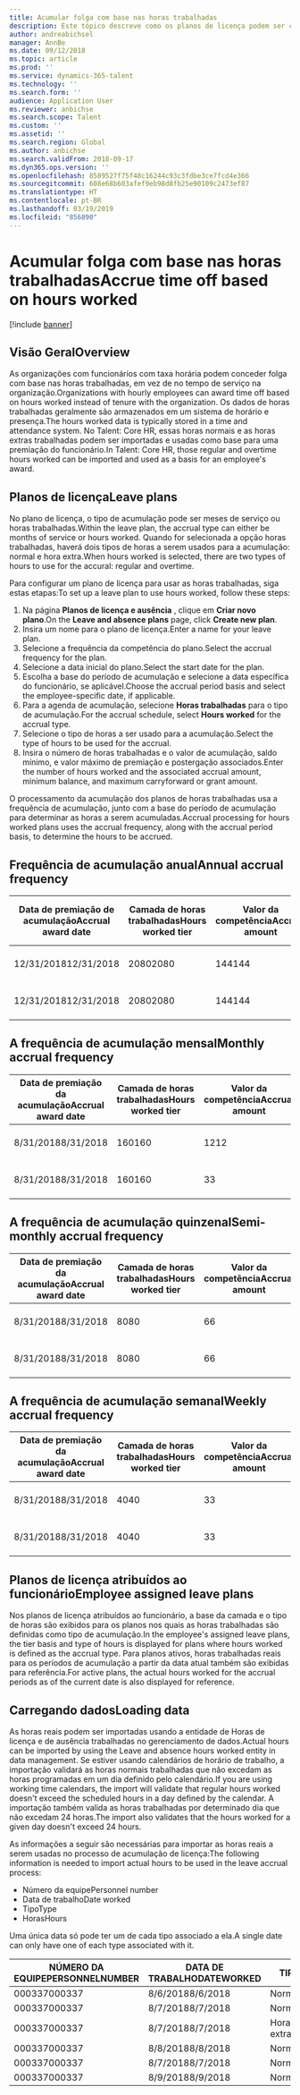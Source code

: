 ```yaml
---
title: Acumular folga com base nas horas trabalhadas
description: Este tópico descreve como os planos de licença podem ser configurados para acumular folga com base nas horas trabalhadas.
author: andreabichsel
manager: AnnBe
ms.date: 09/12/2018
ms.topic: article
ms.prod: ''
ms.service: dynamics-365-talent
ms.technology: ''
ms.search.form: ''
audience: Application User
ms.reviewer: anbichse
ms.search.scope: Talent
ms.custom: ''
ms.assetid: ''
ms.search.region: Global
ms.author: anbichse
ms.search.validFrom: 2018-09-17
ms.dyn365.ops.version: ''
ms.openlocfilehash: 8589527f75f48c16244c93c3fdbe3ce7fcd4e366
ms.sourcegitcommit: 608e68b603afef9eb98d8fb25e90109c2473ef87
ms.translationtype: HT
ms.contentlocale: pt-BR
ms.lasthandoff: 03/19/2019
ms.locfileid: "856890"
---
```

# <a name="accrue-time-off-based-on-hours-worked"></a><span data-ttu-id="337a0-103">Acumular folga com base nas horas trabalhadas</span><span class="sxs-lookup"><span data-stu-id="337a0-103">Accrue time off based on hours worked</span></span>

[!include [banner](includes/banner.md)]


## <a name="overview"></a><span data-ttu-id="337a0-104">Visão Geral</span><span class="sxs-lookup"><span data-stu-id="337a0-104">Overview</span></span>

<span data-ttu-id="337a0-105">As organizações com funcionários com taxa horária podem conceder folga com base nas horas trabalhadas, em vez de no tempo de serviço na organização.</span><span class="sxs-lookup"><span data-stu-id="337a0-105">Organizations with hourly employees can award time off based on hours worked instead of tenure with the organization.</span></span> <span data-ttu-id="337a0-106">Os dados de horas trabalhadas geralmente são armazenados em um sistema de horário e presença.</span><span class="sxs-lookup"><span data-stu-id="337a0-106">The hours worked data is typically stored in a time and attendance system.</span></span> <span data-ttu-id="337a0-107">No Talent: Core HR, essas horas normais e as horas extras trabalhadas podem ser importadas e usadas como base para uma premiação do funcionário.</span><span class="sxs-lookup"><span data-stu-id="337a0-107">In Talent: Core HR, those regular and overtime hours worked can be imported and used as a basis for an employee's award.</span></span>

## <a name="leave-plans"></a><span data-ttu-id="337a0-108">Planos de licença</span><span class="sxs-lookup"><span data-stu-id="337a0-108">Leave plans</span></span>

<span data-ttu-id="337a0-109">No plano de licença, o tipo de acumulação pode ser meses de serviço ou horas trabalhadas.</span><span class="sxs-lookup"><span data-stu-id="337a0-109">Within the leave plan, the accrual type can either be months of service or hours worked.</span></span> <span data-ttu-id="337a0-110">Quando for selecionada a opção horas trabalhadas, haverá dois tipos de horas a serem usados para a acumulação: normal e hora extra.</span><span class="sxs-lookup"><span data-stu-id="337a0-110">When hours worked is selected, there are two types of hours to use for the accural: regular and overtime.</span></span>

<span data-ttu-id="337a0-111">Para configurar um plano de licença para usar as horas trabalhadas, siga estas etapas:</span><span class="sxs-lookup"><span data-stu-id="337a0-111">To set up a leave plan to use hours worked, follow these steps:</span></span>

1. <span data-ttu-id="337a0-112">Na página **Planos de licença e ausência** , clique em **Criar novo plano**.</span><span class="sxs-lookup"><span data-stu-id="337a0-112">On the **Leave and absence plans** page, click **Create new plan**.</span></span>
2. <span data-ttu-id="337a0-113">Insira um nome para o plano de licença.</span><span class="sxs-lookup"><span data-stu-id="337a0-113">Enter a name for your leave plan.</span></span>
3. <span data-ttu-id="337a0-114">Selecione a frequência da competência do plano.</span><span class="sxs-lookup"><span data-stu-id="337a0-114">Select the accrual frequency for the plan.</span></span>
5. <span data-ttu-id="337a0-115">Selecione a data inicial do plano.</span><span class="sxs-lookup"><span data-stu-id="337a0-115">Select the start date for the plan.</span></span>
6. <span data-ttu-id="337a0-116">Escolha a base do período de acumulação e selecione a data específica do funcionário, se aplicável.</span><span class="sxs-lookup"><span data-stu-id="337a0-116">Choose the accrual period basis and select the employee-specific date, if applicable.</span></span>
7. <span data-ttu-id="337a0-117">Para a agenda de acumulação, selecione **Horas trabalhadas** para o tipo de acumulação.</span><span class="sxs-lookup"><span data-stu-id="337a0-117">For the accrual schedule, select **Hours worked** for the accrual type.</span></span>
8. <span data-ttu-id="337a0-118">Selecione o tipo de horas a ser usado para a acumulação.</span><span class="sxs-lookup"><span data-stu-id="337a0-118">Select the type of hours to be used for the accrual.</span></span>
9. <span data-ttu-id="337a0-119">Insira o número de horas trabalhadas e o valor de acumulação, saldo mínimo, e valor máximo de premiação e postergação associados.</span><span class="sxs-lookup"><span data-stu-id="337a0-119">Enter the number of hours worked and the associated accrual amount, minimum balance, and maximum carryforward or grant amount.</span></span>

<span data-ttu-id="337a0-120">O processamento da acumulação dos planos de horas trabalhadas usa a frequência de acumulação, junto com a base do período de acumulação para determinar as horas a serem acumuladas.</span><span class="sxs-lookup"><span data-stu-id="337a0-120">Accrual processing for hours worked plans uses the accrual frequency, along with the accrual period basis, to determine the hours to be accrued.</span></span>

## <a name="annual-accrual-frequency"></a><span data-ttu-id="337a0-121">Frequência de acumulação anual</span><span class="sxs-lookup"><span data-stu-id="337a0-121">Annual accrual frequency</span></span>

| <span data-ttu-id="337a0-122">Data de premiação de acumulação</span><span class="sxs-lookup"><span data-stu-id="337a0-122">Accrual award date</span></span>    | <span data-ttu-id="337a0-123">Camada de horas trabalhadas</span><span class="sxs-lookup"><span data-stu-id="337a0-123">Hours worked tier</span></span>    | <span data-ttu-id="337a0-124">Valor da competência</span><span class="sxs-lookup"><span data-stu-id="337a0-124">Accrual amount</span></span>        | <span data-ttu-id="337a0-125">Datas de horas trabalhadas</span><span class="sxs-lookup"><span data-stu-id="337a0-125">Hours worked dates</span></span>   | <span data-ttu-id="337a0-126">Valores reais de horas trabalhadas</span><span class="sxs-lookup"><span data-stu-id="337a0-126">Hours worked actuals</span></span>| <span data-ttu-id="337a0-127">Prêmio</span><span class="sxs-lookup"><span data-stu-id="337a0-127">Award</span></span>               |
| --------------------- | -------------------- | --------------------- | -------------------- |-------------------- |-------------------- |
| <span data-ttu-id="337a0-128">12/31/2018</span><span class="sxs-lookup"><span data-stu-id="337a0-128">12/31/2018</span></span>            | <span data-ttu-id="337a0-129">2080</span><span class="sxs-lookup"><span data-stu-id="337a0-129">2080</span></span>                 | <span data-ttu-id="337a0-130">144</span><span class="sxs-lookup"><span data-stu-id="337a0-130">144</span></span>                   | <span data-ttu-id="337a0-131">1/1/2018-31/12/2018</span><span class="sxs-lookup"><span data-stu-id="337a0-131">1/1/2018-12/31/2018</span></span>  | <span data-ttu-id="337a0-132">2085</span><span class="sxs-lookup"><span data-stu-id="337a0-132">2085</span></span>                | <span data-ttu-id="337a0-133">144</span><span class="sxs-lookup"><span data-stu-id="337a0-133">144</span></span>                 |        
| <span data-ttu-id="337a0-134">12/31/2018</span><span class="sxs-lookup"><span data-stu-id="337a0-134">12/31/2018</span></span>            | <span data-ttu-id="337a0-135">2080</span><span class="sxs-lookup"><span data-stu-id="337a0-135">2080</span></span>                 | <span data-ttu-id="337a0-136">144</span><span class="sxs-lookup"><span data-stu-id="337a0-136">144</span></span>                   | <span data-ttu-id="337a0-137">1/1/2018-31/12/2018</span><span class="sxs-lookup"><span data-stu-id="337a0-137">1/1/2018-12/31/2018</span></span>  | <span data-ttu-id="337a0-138">2000</span><span class="sxs-lookup"><span data-stu-id="337a0-138">2000</span></span>                | <span data-ttu-id="337a0-139">0</span><span class="sxs-lookup"><span data-stu-id="337a0-139">0</span></span>                 |


## <a name="monthly-accrual-frequency"></a><span data-ttu-id="337a0-140">A frequência de acumulação mensal</span><span class="sxs-lookup"><span data-stu-id="337a0-140">Monthly accrual frequency</span></span>

| <span data-ttu-id="337a0-141">Data de premiação da acumulação</span><span class="sxs-lookup"><span data-stu-id="337a0-141">Accrual award date</span></span>    | <span data-ttu-id="337a0-142">Camada de horas trabalhadas</span><span class="sxs-lookup"><span data-stu-id="337a0-142">Hours worked tier</span></span>    | <span data-ttu-id="337a0-143">Valor da competência</span><span class="sxs-lookup"><span data-stu-id="337a0-143">Accrual amount</span></span>        | <span data-ttu-id="337a0-144">Datas de horas trabalhadas</span><span class="sxs-lookup"><span data-stu-id="337a0-144">Hours worked dates</span></span>   | <span data-ttu-id="337a0-145">Valores reais de horas trabalhadas</span><span class="sxs-lookup"><span data-stu-id="337a0-145">Hours worked actuals</span></span>| <span data-ttu-id="337a0-146">Prêmio</span><span class="sxs-lookup"><span data-stu-id="337a0-146">Award</span></span>               |
| --------------------- | -------------------- | --------------------- | -------------------- |-------------------- |-------------------- |
| <span data-ttu-id="337a0-147">8/31/2018</span><span class="sxs-lookup"><span data-stu-id="337a0-147">8/31/2018</span></span>             | <span data-ttu-id="337a0-148">160</span><span class="sxs-lookup"><span data-stu-id="337a0-148">160</span></span>                  | <span data-ttu-id="337a0-149">12</span><span class="sxs-lookup"><span data-stu-id="337a0-149">12</span></span>                    | <span data-ttu-id="337a0-150">8/1/2018-31/8/2018</span><span class="sxs-lookup"><span data-stu-id="337a0-150">8/1/2018-8/31/2018</span></span>   | <span data-ttu-id="337a0-151">184</span><span class="sxs-lookup"><span data-stu-id="337a0-151">184</span></span>                 | <span data-ttu-id="337a0-152">12</span><span class="sxs-lookup"><span data-stu-id="337a0-152">12</span></span>                  |        
| <span data-ttu-id="337a0-153">8/31/2018</span><span class="sxs-lookup"><span data-stu-id="337a0-153">8/31/2018</span></span>             | <span data-ttu-id="337a0-154">160</span><span class="sxs-lookup"><span data-stu-id="337a0-154">160</span></span>                  | <span data-ttu-id="337a0-155">3</span><span class="sxs-lookup"><span data-stu-id="337a0-155">3</span></span>                     | <span data-ttu-id="337a0-156">8/1/2018-31/8/2018</span><span class="sxs-lookup"><span data-stu-id="337a0-156">8/1/2018-8/31/2018</span></span>   | <span data-ttu-id="337a0-157">184</span><span class="sxs-lookup"><span data-stu-id="337a0-157">184</span></span>                 | <span data-ttu-id="337a0-158">3</span><span class="sxs-lookup"><span data-stu-id="337a0-158">3</span></span>                   |

## <a name="semi-monthly-accrual-frequency"></a><span data-ttu-id="337a0-159">A frequência de acumulação quinzenal</span><span class="sxs-lookup"><span data-stu-id="337a0-159">Semi-monthly accrual frequency</span></span>

| <span data-ttu-id="337a0-160">Data de premiação da acumulação</span><span class="sxs-lookup"><span data-stu-id="337a0-160">Accrual award date</span></span>    | <span data-ttu-id="337a0-161">Camada de horas trabalhadas</span><span class="sxs-lookup"><span data-stu-id="337a0-161">Hours worked tier</span></span>    | <span data-ttu-id="337a0-162">Valor da competência</span><span class="sxs-lookup"><span data-stu-id="337a0-162">Accrual amount</span></span>        | <span data-ttu-id="337a0-163">Datas de horas trabalhadas</span><span class="sxs-lookup"><span data-stu-id="337a0-163">Hours worked dates</span></span>   | <span data-ttu-id="337a0-164">Valores reais de horas trabalhadas</span><span class="sxs-lookup"><span data-stu-id="337a0-164">Hours worked actuals</span></span>| <span data-ttu-id="337a0-165">Prêmio</span><span class="sxs-lookup"><span data-stu-id="337a0-165">Award</span></span>               |
| --------------------- | -------------------- | --------------------- | -------------------- |-------------------- |-------------------- |
| <span data-ttu-id="337a0-166">8/31/2018</span><span class="sxs-lookup"><span data-stu-id="337a0-166">8/31/2018</span></span>             | <span data-ttu-id="337a0-167">80</span><span class="sxs-lookup"><span data-stu-id="337a0-167">80</span></span>                   | <span data-ttu-id="337a0-168">6</span><span class="sxs-lookup"><span data-stu-id="337a0-168">6</span></span>                     | <span data-ttu-id="337a0-169">8/16/2018-31/8/2018</span><span class="sxs-lookup"><span data-stu-id="337a0-169">8/16/2018-8/31/2018</span></span>  | <span data-ttu-id="337a0-170">81</span><span class="sxs-lookup"><span data-stu-id="337a0-170">81</span></span>                  | <span data-ttu-id="337a0-171">6</span><span class="sxs-lookup"><span data-stu-id="337a0-171">6</span></span>                  |        
| <span data-ttu-id="337a0-172">8/31/2018</span><span class="sxs-lookup"><span data-stu-id="337a0-172">8/31/2018</span></span>             | <span data-ttu-id="337a0-173">80</span><span class="sxs-lookup"><span data-stu-id="337a0-173">80</span></span>                   | <span data-ttu-id="337a0-174">6</span><span class="sxs-lookup"><span data-stu-id="337a0-174">6</span></span>                     | <span data-ttu-id="337a0-175">8/16/2018-31/8/2018</span><span class="sxs-lookup"><span data-stu-id="337a0-175">8/16/2018-8/31/2018</span></span>  | <span data-ttu-id="337a0-176">75</span><span class="sxs-lookup"><span data-stu-id="337a0-176">75</span></span>                  | <span data-ttu-id="337a0-177">0</span><span class="sxs-lookup"><span data-stu-id="337a0-177">0</span></span>                   |

## <a name="weekly-accrual-frequency"></a><span data-ttu-id="337a0-178">A frequência de acumulação semanal</span><span class="sxs-lookup"><span data-stu-id="337a0-178">Weekly accrual frequency</span></span>

| <span data-ttu-id="337a0-179">Data de premiação da acumulação</span><span class="sxs-lookup"><span data-stu-id="337a0-179">Accrual award date</span></span>    | <span data-ttu-id="337a0-180">Camada de horas trabalhadas</span><span class="sxs-lookup"><span data-stu-id="337a0-180">Hours worked tier</span></span>    | <span data-ttu-id="337a0-181">Valor da competência</span><span class="sxs-lookup"><span data-stu-id="337a0-181">Accrual amount</span></span>        | <span data-ttu-id="337a0-182">Datas de horas trabalhadas</span><span class="sxs-lookup"><span data-stu-id="337a0-182">Hours worked dates</span></span>   | <span data-ttu-id="337a0-183">Valores reais de horas trabalhadas</span><span class="sxs-lookup"><span data-stu-id="337a0-183">Hours worked actuals</span></span>| <span data-ttu-id="337a0-184">Prêmio</span><span class="sxs-lookup"><span data-stu-id="337a0-184">Award</span></span>               |
| --------------------- | -------------------- | --------------------- | -------------------- |-------------------- |-------------------- |
| <span data-ttu-id="337a0-185">8/31/2018</span><span class="sxs-lookup"><span data-stu-id="337a0-185">8/31/2018</span></span>             | <span data-ttu-id="337a0-186">40</span><span class="sxs-lookup"><span data-stu-id="337a0-186">40</span></span>                   | <span data-ttu-id="337a0-187">3</span><span class="sxs-lookup"><span data-stu-id="337a0-187">3</span></span>                     | <span data-ttu-id="337a0-188">8/27/2018-31/8/2018</span><span class="sxs-lookup"><span data-stu-id="337a0-188">8/27/2018-8/31/2018</span></span>  | <span data-ttu-id="337a0-189">42</span><span class="sxs-lookup"><span data-stu-id="337a0-189">42</span></span>                  | <span data-ttu-id="337a0-190">3</span><span class="sxs-lookup"><span data-stu-id="337a0-190">3</span></span>                  |        
| <span data-ttu-id="337a0-191">8/31/2018</span><span class="sxs-lookup"><span data-stu-id="337a0-191">8/31/2018</span></span>             | <span data-ttu-id="337a0-192">40</span><span class="sxs-lookup"><span data-stu-id="337a0-192">40</span></span>                   | <span data-ttu-id="337a0-193">3</span><span class="sxs-lookup"><span data-stu-id="337a0-193">3</span></span>                     | <span data-ttu-id="337a0-194">8/27/2018-31/8/2018</span><span class="sxs-lookup"><span data-stu-id="337a0-194">8/27/2018-8/31/2018</span></span>  | <span data-ttu-id="337a0-195">35</span><span class="sxs-lookup"><span data-stu-id="337a0-195">35</span></span>                  | <span data-ttu-id="337a0-196">0</span><span class="sxs-lookup"><span data-stu-id="337a0-196">0</span></span>                   |

## <a name="employee-assigned-leave-plans"></a><span data-ttu-id="337a0-197">Planos de licença atribuídos ao funcionário</span><span class="sxs-lookup"><span data-stu-id="337a0-197">Employee assigned leave plans</span></span>

<span data-ttu-id="337a0-198">Nos planos de licença atribuídos ao funcionário, a base da camada e o tipo de horas são exibidos para os planos nos quais as horas trabalhadas são definidas como tipo de acumulação.</span><span class="sxs-lookup"><span data-stu-id="337a0-198">In the employee's assigned leave plans, the tier basis and type of hours is displayed for plans where hours worked is defined as the accrual type.</span></span> <span data-ttu-id="337a0-199">Para planos ativos, horas trabalhadas reais para os períodos de acumulação a partir da data atual também são exibidas para referência.</span><span class="sxs-lookup"><span data-stu-id="337a0-199">For active plans, the actual hours worked for the accrual periods as of the current date is also displayed for reference.</span></span> 

## <a name="loading-data"></a><span data-ttu-id="337a0-200">Carregando dados</span><span class="sxs-lookup"><span data-stu-id="337a0-200">Loading data</span></span>

<span data-ttu-id="337a0-201">As horas reais podem ser importadas usando a entidade de Horas de licença e de ausência trabalhadas no gerenciamento de dados.</span><span class="sxs-lookup"><span data-stu-id="337a0-201">Actual hours can be imported by using the Leave and absence hours worked entity in data management.</span></span> <span data-ttu-id="337a0-202">Se estiver usando calendários de horário de trabalho, a importação validará as horas normais trabalhadas que não excedam as horas programadas em um dia definido pelo calendário.</span><span class="sxs-lookup"><span data-stu-id="337a0-202">If you are using working time calendars, the import will validate that regular hours worked doesn't exceed the scheduled hours in a day defined by the calendar.</span></span> <span data-ttu-id="337a0-203">A importação também valida as horas trabalhadas por determinado dia que não excedam 24 horas.</span><span class="sxs-lookup"><span data-stu-id="337a0-203">The import also validates that the hours worked for a given day doesn't exceed 24 hours.</span></span> 

<span data-ttu-id="337a0-204">As informações a seguir são necessárias para importar as horas reais a serem usadas no processo de acumulação de licença:</span><span class="sxs-lookup"><span data-stu-id="337a0-204">The following information is needed to import actual hours to be used in the leave accrual process:</span></span>

+ <span data-ttu-id="337a0-205">Número da equipe</span><span class="sxs-lookup"><span data-stu-id="337a0-205">Personnel number</span></span> 
+ <span data-ttu-id="337a0-206">Data de trabalho</span><span class="sxs-lookup"><span data-stu-id="337a0-206">Date worked</span></span>
+ <span data-ttu-id="337a0-207">Tipo</span><span class="sxs-lookup"><span data-stu-id="337a0-207">Type</span></span>
+ <span data-ttu-id="337a0-208">Horas</span><span class="sxs-lookup"><span data-stu-id="337a0-208">Hours</span></span>

<span data-ttu-id="337a0-209">Uma única data só pode ter um de cada tipo associado a ela.</span><span class="sxs-lookup"><span data-stu-id="337a0-209">A single date can only have one of each type associated with it.</span></span>

| <span data-ttu-id="337a0-210">NÚMERO DA EQUIPE</span><span class="sxs-lookup"><span data-stu-id="337a0-210">PERSONNELNUMBER</span></span>       | <span data-ttu-id="337a0-211">DATA DE TRABALHO</span><span class="sxs-lookup"><span data-stu-id="337a0-211">DATEWORKED</span></span>           | <span data-ttu-id="337a0-212">TIPO</span><span class="sxs-lookup"><span data-stu-id="337a0-212">TYPE</span></span>                  | <span data-ttu-id="337a0-213">HORAS</span><span class="sxs-lookup"><span data-stu-id="337a0-213">HOURS</span></span>                |
| --------------------- | -------------------- | --------------------- | -------------------- |
| <span data-ttu-id="337a0-214">000337</span><span class="sxs-lookup"><span data-stu-id="337a0-214">000337</span></span>                | <span data-ttu-id="337a0-215">8/6/2018</span><span class="sxs-lookup"><span data-stu-id="337a0-215">8/6/2018</span></span>             | <span data-ttu-id="337a0-216">Normal</span><span class="sxs-lookup"><span data-stu-id="337a0-216">Regular</span></span>               | <span data-ttu-id="337a0-217">8</span><span class="sxs-lookup"><span data-stu-id="337a0-217">8</span></span>                    |       
| <span data-ttu-id="337a0-218">000337</span><span class="sxs-lookup"><span data-stu-id="337a0-218">000337</span></span>                | <span data-ttu-id="337a0-219">8/7/2018</span><span class="sxs-lookup"><span data-stu-id="337a0-219">8/7/2018</span></span>             | <span data-ttu-id="337a0-220">Normal</span><span class="sxs-lookup"><span data-stu-id="337a0-220">Regular</span></span>               | <span data-ttu-id="337a0-221">8</span><span class="sxs-lookup"><span data-stu-id="337a0-221">8</span></span>                    |
| <span data-ttu-id="337a0-222">000337</span><span class="sxs-lookup"><span data-stu-id="337a0-222">000337</span></span>                | <span data-ttu-id="337a0-223">8/7/2018</span><span class="sxs-lookup"><span data-stu-id="337a0-223">8/7/2018</span></span>             | <span data-ttu-id="337a0-224">Hora extra</span><span class="sxs-lookup"><span data-stu-id="337a0-224">Overtime</span></span>              | <span data-ttu-id="337a0-225">3</span><span class="sxs-lookup"><span data-stu-id="337a0-225">3</span></span>                    |
| <span data-ttu-id="337a0-226">000337</span><span class="sxs-lookup"><span data-stu-id="337a0-226">000337</span></span>                | <span data-ttu-id="337a0-227">8/8/2018</span><span class="sxs-lookup"><span data-stu-id="337a0-227">8/8/2018</span></span>             | <span data-ttu-id="337a0-228">Normal</span><span class="sxs-lookup"><span data-stu-id="337a0-228">Regular</span></span>               | <span data-ttu-id="337a0-229">8</span><span class="sxs-lookup"><span data-stu-id="337a0-229">8</span></span>                    |
| <span data-ttu-id="337a0-230">000337</span><span class="sxs-lookup"><span data-stu-id="337a0-230">000337</span></span>                | <span data-ttu-id="337a0-231">8/7/2018</span><span class="sxs-lookup"><span data-stu-id="337a0-231">8/7/2018</span></span>             | <span data-ttu-id="337a0-232">Normal</span><span class="sxs-lookup"><span data-stu-id="337a0-232">Regular</span></span>               | <span data-ttu-id="337a0-233">8</span><span class="sxs-lookup"><span data-stu-id="337a0-233">8</span></span>                    |
| <span data-ttu-id="337a0-234">000337</span><span class="sxs-lookup"><span data-stu-id="337a0-234">000337</span></span>                | <span data-ttu-id="337a0-235">8/9/2018</span><span class="sxs-lookup"><span data-stu-id="337a0-235">8/9/2018</span></span>             | <span data-ttu-id="337a0-236">Normal</span><span class="sxs-lookup"><span data-stu-id="337a0-236">Regular</span></span>               | <span data-ttu-id="337a0-237">8</span><span class="sxs-lookup"><span data-stu-id="337a0-237">8</span></span>                    |
